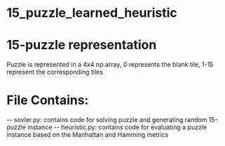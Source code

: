 # 15_puzzle_learned_heuristic

# 15-puzzle representation
Puzzle is represented in a 4x4 np.array, 0 represents the blank tile, 1-15 represent the corresponding tiles

# File Contains:
-- sovler.py: contains code for solving puzzle and generating random 15-puzzle instance
-- heuristic.py: contains code for evaluating a puzzle instance based on the Manhattan and Hamming metrics